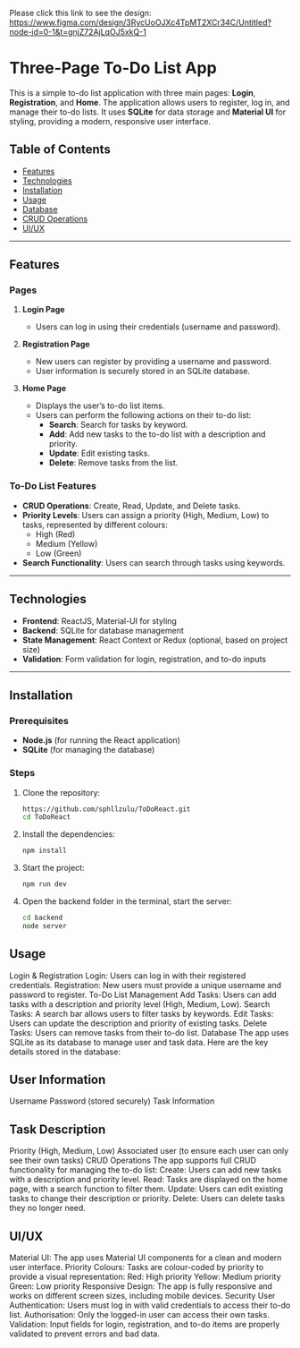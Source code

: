 Please click this link to see the design: https://www.figma.com/design/3RycUoOJXc4TpMT2XCr34C/Untitled?node-id=0-1&t=gnjZ72AjLqOJ5xkQ-1

# Three-Page To-Do List App

This is a simple to-do list application with three main pages: **Login**, **Registration**, and **Home**. The application allows users to register, log in, and manage their to-do lists. It uses **SQLite** for data storage and **Material UI** for styling, providing a modern, responsive user interface.

## Table of Contents

- [Features](#features)
- [Technologies](#technologies)
- [Installation](#installation)
- [Usage](#usage)
- [Database](#database)
- [CRUD Operations](#crud-operations)
- [UI/UX](#uiux)


---

## Features

### Pages

1. **Login Page**
   - Users can log in using their credentials (username and password).

2. **Registration Page**
   - New users can register by providing a username and password.
   - User information is securely stored in an SQLite database.

3. **Home Page**
   - Displays the user’s to-do list items.
   - Users can perform the following actions on their to-do list:
     - **Search**: Search for tasks by keyword.
     - **Add**: Add new tasks to the to-do list with a description and priority.
     - **Update**: Edit existing tasks.
     - **Delete**: Remove tasks from the list.

### To-Do List Features

- **CRUD Operations**: Create, Read, Update, and Delete tasks.
- **Priority Levels**: Users can assign a priority (High, Medium, Low) to tasks, represented by different colours:
  - High (Red)
  - Medium (Yellow)
  - Low (Green)
- **Search Functionality**: Users can search through tasks using keywords.

---

## Technologies

- **Frontend**: ReactJS, Material-UI for styling
- **Backend**: SQLite for database management
- **State Management**: React Context or Redux (optional, based on project size)
- **Validation**: Form validation for login, registration, and to-do inputs

---

## Installation

### Prerequisites

- **Node.js** (for running the React application)
- **SQLite** (for managing the database)

### Steps

1. Clone the repository:

   ```bash
   https://github.com/sphllzulu/ToDoReact.git
   cd ToDoReact

2. Install the dependencies:

   ```bash
   npm install
   
3. Start the project:

   ```bash
   npm run dev

4. Open the backend folder in the terminal, start the server:

   ```bash
   cd backend
   node server

## Usage
Login & Registration
Login: Users can log in with their registered credentials.
Registration: New users must provide a unique username and password to register.
To-Do List Management
Add Tasks: Users can add tasks with a description and priority level (High, Medium, Low).
Search Tasks: A search bar allows users to filter tasks by keywords.
Edit Tasks: Users can update the description and priority of existing tasks.
Delete Tasks: Users can remove tasks from their to-do list.
Database
The app uses SQLite as its database to manage user and task data. Here are the key details stored in the database:

## User Information
Username
Password (stored securely)
Task Information

## Task Description
Priority (High, Medium, Low)
Associated user (to ensure each user can only see their own tasks)
CRUD Operations
The app supports full CRUD functionality for managing the to-do list:
Create: Users can add new tasks with a description and priority level.
Read: Tasks are displayed on the home page, with a search function to filter them.
Update: Users can edit existing tasks to change their description or priority.
Delete: Users can delete tasks they no longer need.

## UI/UX
Material UI: The app uses Material UI components for a clean and modern user interface.
Priority Colours: Tasks are colour-coded by priority to provide a visual representation:
Red: High priority
Yellow: Medium priority
Green: Low priority
Responsive Design: The app is fully responsive and works on different screen sizes, including mobile devices.
Security
User Authentication: Users must log in with valid credentials to access their to-do list.
Authorisation: Only the logged-in user can access their own tasks.
Validation: Input fields for login, registration, and to-do items are properly validated to prevent errors and bad data.


   
